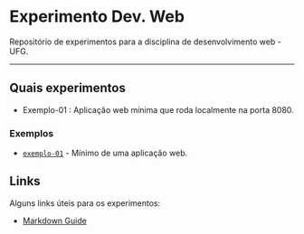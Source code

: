 # Experimento Dev. Web
Repositório de experimentos para a disciplina de desenvolvimento web - UFG.
___

## Quais experimentos

 - Exemplo-01 : Aplicação web mínima que roda localmente na porta 8080.
   
### Exemplos

* [`exemplo-01`](exemplo-01/README.md) - Mínimo de uma aplicação web.

## Links
Alguns links úteis para os experimentos:

* [Markdown Guide](https://www.markdownguide.org)

